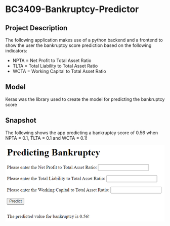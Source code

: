 # BC3409-Bankruptcy-Predictor
 
## Project Description
The following application makes use of a python backend and a frontend to show the user the bankruptcy score prediction based on the following indicators:
- NPTA = Net Profit to Total Asset Ratio
- TLTA = Total Liability to Total Asset Ratio
- WCTA = Working Capital to Total Asset Ratio

## Model
Keras was the library used to create the model for predicting the bankruptcy score

## Snapshot
The following shows the app predicting a bankruptcy score of 0.56 when NPTA = 0.1, TLTA = 0.1 and WCTA = 0.1!
  
![Snapshots](/snapshots/Snapshot.png)
